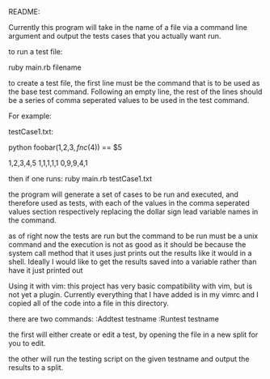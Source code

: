 README:

Currently this program will take in the name of a file via a command line argument
and output the tests cases that you actually want run.

to run a test file:

ruby main.rb filename

to create a test file, the first line must be the command that is to be used
as the base test command. Following an empty line, the rest of the lines should
be a series of comma seperated values to be used in the test command.

For example:

testCase1.txt:

python foobar($1,$2,$3,fnc($4)) == $5  
   
1,2,3,4,5
1,1,1,1,1
0,9,9,4,1

then if one runs:
ruby main.rb testCase1.txt

the program will generate a set of cases to be run and executed, and therefore
used as tests, with each of the values in the comma seperated values section
respectively replacing the dollar sign lead variable names in the command.

as of right now the tests are run but the command to be run must be a unix command
and the execution is not as good as it should be because the system call method
that it uses just prints out the results like it would in a shell. Ideally I would
like to get the results saved into a variable rather than have it just printed out


Using it with vim:
this project has very basic compatibility with vim, but is not yet a plugin. 
Currently everything that I have added is in my vimrc and I copied all of the code
into a file in this directory.

there are two commands:
:Addtest testname
:Runtest testname

the first will either create or edit a test, by opening the file in a new split
for you to edit.

the other will run the testing script on the given testname and output the results
to a split.
